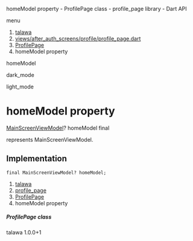 




homeModel property - ProfilePage class - profile\_page library - Dart API







menu

1. [talawa](../../index.html)
2. [views/after\_auth\_screens/profile/profile\_page.dart](../../views_after_auth_screens_profile_profile_page/views_after_auth_screens_profile_profile_page-library.html)
3. [ProfilePage](../../views_after_auth_screens_profile_profile_page/ProfilePage-class.html)
4. homeModel property

homeModel


dark\_mode

light\_mode




# homeModel property


[MainScreenViewModel](../../view_model_main_screen_view_model/MainScreenViewModel-class.html)?
homeModel
final

represents MainScreenViewModel.


## Implementation

```
final MainScreenViewModel? homeModel;
```

 


1. [talawa](../../index.html)
2. [profile\_page](../../views_after_auth_screens_profile_profile_page/views_after_auth_screens_profile_profile_page-library.html)
3. [ProfilePage](../../views_after_auth_screens_profile_profile_page/ProfilePage-class.html)
4. homeModel property

##### ProfilePage class





talawa
1.0.0+1






